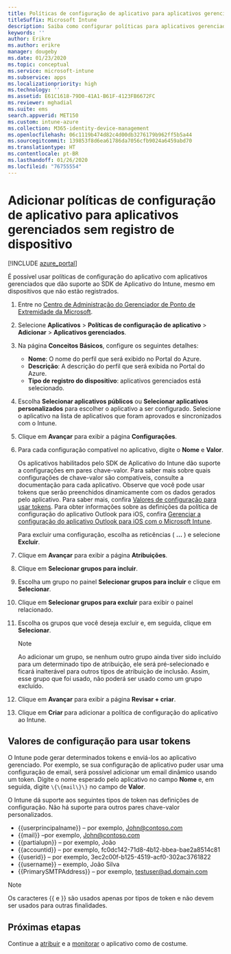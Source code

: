 ```yaml
---
title: Políticas de configuração de aplicativo para aplicativos gerenciados sem registro de dispositivo
titleSuffix: Microsoft Intune
description: Saiba como configurar políticas para aplicativos gerenciados sem registro de dispositivo.
keywords: ''
author: Erikre
ms.author: erikre
manager: dougeby
ms.date: 01/23/2020
ms.topic: conceptual
ms.service: microsoft-intune
ms.subservice: apps
ms.localizationpriority: high
ms.technology: ''
ms.assetid: E61C1618-79D0-41A1-B61F-4123FB6672FC
ms.reviewer: mghadial
ms.suite: ems
search.appverid: MET150
ms.custom: intune-azure
ms.collection: M365-identity-device-management
ms.openlocfilehash: 06c1119b474d82c4d00db3276179b962ff5b5a44
ms.sourcegitcommit: 139853f8d6ea61786da7056cfb9024a6459abd70
ms.translationtype: HT
ms.contentlocale: pt-BR
ms.lasthandoff: 01/26/2020
ms.locfileid: "76755554"
---
```

# <a name="add-app-configuration-policies-for-managed-apps-without-device-enrollment"></a>Adicionar políticas de configuração de aplicativo para aplicativos gerenciados sem registro de dispositivo

[!INCLUDE [azure_portal](../includes/azure_portal.md)]

É possível usar políticas de configuração do aplicativo com aplicativos gerenciados que dão suporte ao SDK de Aplicativo do Intune, mesmo em dispositivos que não estão registrados. 

1. Entre no [Centro de Administração do Gerenciador de Ponto de Extremidade da Microsoft](https://go.microsoft.com/fwlink/?linkid=2109431).
2. Selecione **Aplicativos** > **Políticas de configuração de aplicativo** > **Adicionar** > **Aplicativos gerenciados**.
3. Na página **Conceitos Básicos**, configure os seguintes detalhes:
    - **Nome**: O nome do perfil que será exibido no Portal do Azure.
    - **Descrição**: A descrição do perfil que será exibida no Portal do Azure.
    - **Tipo de registro do dispositivo**: aplicativos gerenciados está selecionado.
4. Escolha **Selecionar aplicativos públicos** ou **Selecionar aplicativos personalizados** para escolher o aplicativo a ser configurado. Selecione o aplicativo na lista de aplicativos que foram aprovados e sincronizados com o Intune.
5. Clique em **Avançar** para exibir a página **Configurações**.
6. Para cada configuração compatível no aplicativo, digite o **Nome** e **Valor**. 

   Os aplicativos habilitados pelo SDK de Aplicativo do Intune dão suporte a configurações em pares chave-valor. Para saber mais sobre quais configurações de chave-valor são compatíveis, consulte a documentação para cada aplicativo. Observe que você pode usar tokens que serão preenchidos dinamicamente com os dados gerados pelo aplicativo. Para saber mais, confira [Valores de configuração para usar tokens](~/apps/app-configuration-policies-managed-app.md#configuration-values-for-using-tokens). Para obter informações sobre as definições da política de configuração do aplicativo Outlook para iOS, confira [Gerenciar a configuração do aplicativo Outlook para iOS com o Microsoft Intune](https://technet.microsoft.com/library/mt813789(v=exchg.150).aspx).

    Para excluir uma configuração, escolha as reticências ( **…** ) e selecione **Excluir**.  

7. Clique em **Avançar** para exibir a página **Atribuições**.
8. Clique em **Selecionar grupos para incluir**.
9. Escolha um grupo no painel **Selecionar grupos para incluir** e clique em **Selecionar**.
10. Clique em **Selecionar grupos para excluir** para exibir o painel relacionado.
11. Escolha os grupos que você deseja excluir e, em seguida, clique em **Selecionar**.

    >[!NOTE]
    >Ao adicionar um grupo, se nenhum outro grupo ainda tiver sido incluído para um determinado tipo de atribuição, ele será pré-selecionado e ficará inalterável para outros tipos de atribuição de inclusão. Assim, esse grupo que foi usado, não poderá ser usado como um grupo excluído.

12. Clique em **Avançar** para exibir a página **Revisar + criar**.
13. Clique em **Criar** para adicionar a política de configuração do aplicativo ao Intune.

## <a name="configuration-values-for-using-tokens"></a>Valores de configuração para usar tokens

O Intune pode gerar determinados tokens e enviá-los ao aplicativo gerenciado. Por exemplo, se sua configuração de aplicativo puder usar uma configuração de email, será possível adicionar um email dinâmico usando um token. Digite o nome esperado pelo aplicativo no campo **Nome** e, em seguida, digite `\{\{mail\}\}` no campo de **Valor**.

O Intune dá suporte aos seguintes tipos de token nas definições de configuração. Não há suporte para outros pares chave-valor personalizados.

- \{\{userprincipalname\}\} – por exemplo, John@contoso.com
- \{\{mail\}\} –por exemplo, John@contoso.com
- \{\{partialupn\}\} – por exemplo, João
- \{\{accountid\}\} – por exemplo, fc0dc142-71d8-4b12-bbea-bae2a8514c81
- \{\{userid\}\} – por exemplo, 3ec2c00f-b125-4519-acf0-302ac3761822
- \{\{username\}\} – exemplo, João Silva
- \{\{PrimarySMTPAddress\}\} – por exemplo, testuser@ad.domain.com

> [!Note]  
> Os caracteres \{\{ e \}\} são usados apenas por tipos de token e não devem ser usados para outras finalidades.

## <a name="next-steps"></a>Próximas etapas

Continue a [atribuir](apps-deploy.md) e a [monitorar](apps-monitor.md) o aplicativo como de costume.
